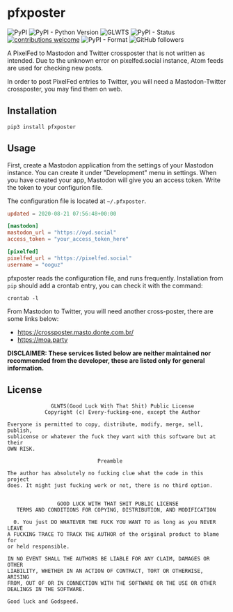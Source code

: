 # pfxposter

![PyPI](https://img.shields.io/pypi/v/pfxposter)
![PyPI - Python Version](https://img.shields.io/pypi/pyversions/pfxposter)
![GLWTS](https://img.shields.io/badge/license-GLWTS-success)
![PyPI - Status](https://img.shields.io/pypi/status/pfxposter)
[![contributions welcome](https://img.shields.io/badge/contributions-welcome-brightgreen.svg?style=flat)](https://github.com/ooguz/pfxposter/issues)
![PyPI - Format](https://img.shields.io/pypi/format/pfxposter)
![GitHub followers](https://img.shields.io/github/followers/ooguz?label=Follow&style=social)

A PixelFed to Mastodon and Twitter crossposter that is not written as intended. Due to the unknown error on pixelfed.social instance, Atom feeds are used for checking new posts. 

In order to post PixelFed entries to Twitter, you will need a Mastodon-Twitter crossposter, you may find them on web.

## Installation

```
pip3 install pfxposter
```

## Usage

First, create a Mastodon application from the settings of your Mastodon instance. You can create it under "Development" menu in settings. When you have created your app, Mastodon will give you an access token. Write the token to your configurion file.

The configuration file is located at `~/.pfxposter`. 
```toml
updated = 2020-08-21 07:56:48+00:00

[mastodon]
mastodon_url = "https://oyd.social"
access_token = "your_access_token_here"

[pixelfed]
pixelfed_url = "https://pixelfed.social"
username = "ooguz"
```

pfxposter reads the configuration file, and runs frequently. Installation from `pip` should add a crontab entry, you can check it with the command:
```
crontab -l
```

From Mastodon to Twitter, you will need another cross-poster, there are some links below: 

* <https://crossposter.masto.donte.com.br/>
* <https://moa.party>

**DISCLAIMER: These services listed below are neither maintained nor recommended from the developer, these are listed only for general information.**

## License

```
              GLWTS(Good Luck With That Shit) Public License
            Copyright (c) Every-fucking-one, except the Author

Everyone is permitted to copy, distribute, modify, merge, sell, publish,
sublicense or whatever the fuck they want with this software but at their
OWN RISK.

                             Preamble

The author has absolutely no fucking clue what the code in this project
does. It might just fucking work or not, there is no third option.


                GOOD LUCK WITH THAT SHIT PUBLIC LICENSE
   TERMS AND CONDITIONS FOR COPYING, DISTRIBUTION, AND MODIFICATION

  0. You just DO WHATEVER THE FUCK YOU WANT TO as long as you NEVER LEAVE
A FUCKING TRACE TO TRACK THE AUTHOR of the original product to blame for
or held responsible.

IN NO EVENT SHALL THE AUTHORS BE LIABLE FOR ANY CLAIM, DAMAGES OR OTHER
LIABILITY, WHETHER IN AN ACTION OF CONTRACT, TORT OR OTHERWISE, ARISING
FROM, OUT OF OR IN CONNECTION WITH THE SOFTWARE OR THE USE OR OTHER
DEALINGS IN THE SOFTWARE.

Good luck and Godspeed.
```
